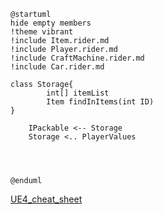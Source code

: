 ```plantuml
@startuml
hide empty members
!theme vibrant
!include Item.rider.md
!include Player.rider.md
!include CraftMachine.rider.md
!include Car.rider.md

class Storage{
	    int[] itemList
		Item findInItems(int ID)
}

    IPackable <-- Storage
    Storage <.. PlayerValues

  


@enduml
```

[UE4_cheat_sheet](../../../Unreal%20Engine%20Cheat%20Sheet.md)